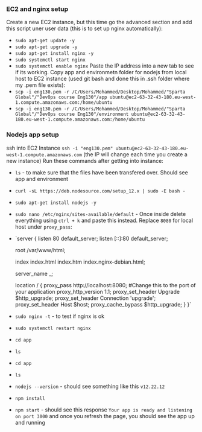 ### EC2 and nginx setup
Create a new EC2 instance, but this time go the advanced section and add this script uner user data (this is to set up nginx automatically):
- `sudo apt-get update -y`
- `sudo apt-get upgrade -y`
- `sudo apt-get install nginx -y`
- `sudo systemctl start nginx`
- `sudo systemctl enable nginx`
Paste the IP address into a new tab to see if its working.
Copy app and environmetn folder for nodejs from local host to EC2 instance (used git bash and done this in .ssh folder where my .pem file exists):
- `scp -i eng130.pem -r /C/Users/Mohammed/Desktop/Mohammed/"Sparta Global"/"DevOps course Eng130"/app ubuntu@ec2-63-32-43-180.eu-west-1.compute.amazonaws.com:/home/ubuntu`
- `scp -i eng130.pem -r /C/Users/Mohammed/Desktop/Mohammed/"Sparta Global"/"DevOps course Eng130"/environment ubuntu@ec2-63-32-43-180.eu-west-1.compute.amazonaws.com:/home/ubuntu`

### Nodejs app setup
ssh into EC2 Instance `ssh -i "eng130.pem" ubuntu@ec2-63-32-43-180.eu-west-1.compute.amazonaws.com` (the IP will change each time you create a new instance)
Run these commands after getting into instance:
- `ls` - to make sure that the files have been transfered over. Should see app and environment
- `curl -sL https://deb.nodesource.com/setup_12.x | sudo -E bash -`
- `sudo apt-get install nodejs -y`
- `sudo nano /etc/nginx/sites-available/default` - Once inside delete everything using `ctrl + k` and paste this instead. Replace `8080` for local host under `proxy_pass`:
- `server {
    listen 80 default_server;
    listen [::]:80 default_server;

    root /var/www/html;

    index index.html index.htm index.nginx-debian.html;

    server_name _;

    location / {
        proxy_pass http://localhost:8080; #Change this to the port of your application
        proxy_http_version 1.1;
        proxy_set_header Upgrade $http_upgrade;
        proxy_set_header Connection 'upgrade';
        proxy_set_header Host $host;
        proxy_cache_bypass $http_upgrade;
    }
}`
- `sudo nginx -t` - to test if nginx is ok
- `sudo systemctl restart nginx`
- `cd app`
- `ls`
- `cd app`
- `ls`
- `nodejs --version` - should see something like this `v12.22.12`
- `npm install`
- `npm start` - should see this response `Your app is ready and listening on port 3000` and once you refresh the page, you should see the app up and running
